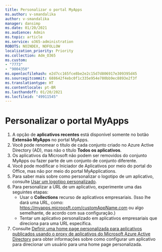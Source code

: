 ```yaml
---
title: Personalizar o portal MyApps
ms.author: v-smandalika
author: v-smandalika
manager: dansimp
ms.date: 01/20/2021
ms.audience: Admin
ms.topic: article
ms.service: o365-administration
ROBOTS: NOINDEX, NOFOLLOW
localization_priority: Priority
ms.collection: Adm_O365
ms.custom:
- "7773"
- "9004350"
ms.openlocfilehash: e2d7cc165fce8be2e2c15d7d806917e309395d45
ms.sourcegitcommit: 688642f4ebc0f1c335e954e780bb9ec8893e2f3f
ms.translationtype: HT
ms.contentlocale: pt-BR
ms.lasthandoff: 01/20/2021
ms.locfileid: "49911545"
---
```

# <a name="customize-myapps-portal"></a>Personalizar o portal MyApps

1. A opção de **aplicativos recentes** está disponível somente no botão **Extensão MyApps** no portal MyApps.
2. Você pode renomear o título de cada conjunto criado no Azure Active Directory (AD), mas não o título **Todos os aplicativos**.
3. Os aplicativos da Microsoft não podem ser removidos do conjunto MyApps ou fazer parte de um conjunto de conjunto diferente.
4. Você pode modificar o Iniciador de Aplicativos por meio do portal do Office, mas não por meio do portal MyApplications.
5. Para saber mais sobre como personalizar o logotipo de um aplicativo, consulte [Usar um logotipo personalizado](https://docs.microsoft.com/azure/active-directory/manage-apps/add-application-portal-configure#use-a-custom-logo).
6. Para personalizar a URL de um aplicativo, experimente uma das seguintes etapas:
    - Usar o **Collections** recurso de aplicativos empresariais. (Isso lhe dará uma URL, como: https://myapps.microosft.com/customAppName.com ou algo semelhante, de acordo com sua configuração.)
    - Tentar um aplicativo personalizado em aplicativos empresariais que direciona para uma URL específica.
7. Consulte [Definir uma home page personalizada para aplicativos publicados usando o proxy de aplicativos do Microsoft Azure Active Directory](https://docs.microsoft.com/azure/active-directory/manage-apps/application-proxy-configure-custom-home-page) para obter informações sobre como configurar um aplicativo para direcionar um usuário para uma home page personalizada.
